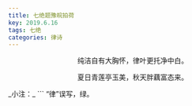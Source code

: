 ```yaml
---
title: 七绝题豫皖拍荷
key: 2019.6.16
tags: 七绝
categories: 律诗
---
```


<p align="center">纯洁自有大胸怀，律叶更托净中白。
</p>
<p align="center">夏日青莲亭玉美，秋天胖藕富态来。
</p>
_小注：_
```
“律”误写，绿。

```